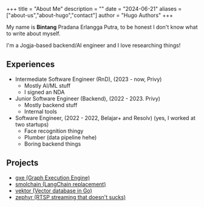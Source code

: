 +++
title = "About Me"
description = ""
date = "2024-06-21"
aliases = ["about-us","about-hugo","contact"]
author = "Hugo Authors"
+++

My name is **Bintang** Pradana Erlangga Putra, to be honest I don't know what to write about myself.

I'm a Jogja-based backend/AI engineer and I love researching things!

## Experiences
- Intermediate Software Engineer (RnD), (2023 - now, Privy)
  - Mostly AI/ML stuff
  - I signed an NDA
- Junior Software Engineer (Backend), (2022 - 2023. Privy)
  - Mostly backend stuff
  - Internal tools
- Software Engineer, (2022 - 2022, Belajar+ and Resolv) (yes, I worked at two startups)
  - Face recognition thingy
  - Plumber (data pipeline hehe)
  - Boring backend things

## Projects
- [gxe (Graph Execution Engine)](https://github.com/bpradana/gxe)
- [smolchain (LangChain replacement)](https://github.com/bpradana/smolchain)
- [vektor (Vector database in Go)](https://github.com/bpradana/vektor)
- [zephyr (RTSP streaming that doesn't sucks)](https://github.com/bpradana/zephyr)
